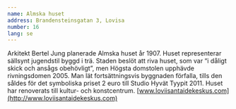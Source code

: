 ```yaml
---
name: Almska huset
address: Brandensteinsgatan 3, Lovisa
number: 16
lang: se
---
```

Arkitekt Bertel Jung planerade Almska huset år 1907. Huset representerar sällsynt jugendstil byggd i trä. Staden beslöt 
att riva huset, som var “i dåligt skick och ansågs obehövligt”, men Högsta domstolen upphävde rivningsdomen 2005. 
Man lät fortsättningsvis byggnaden förfalla, tills den såldes för det symboliska priset 2 euro till Studio Hyvät 
Tyypit 2011. Huset har  renoverats till kultur- och konstcentrum.
[www.loviisantaidekeskus.com](http://www.loviisantaidekeskus.com)
